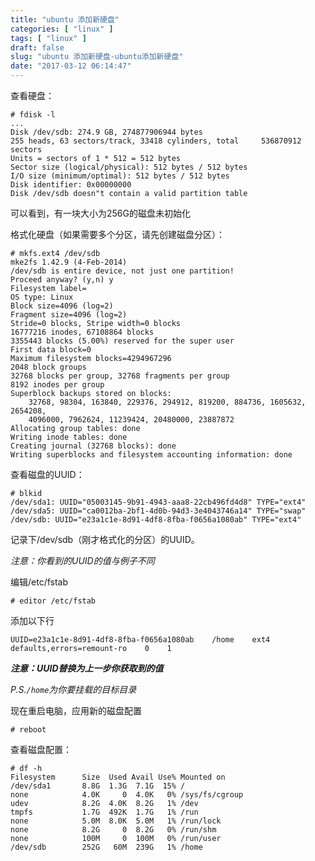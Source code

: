 ```yaml
---
title: "ubuntu 添加新硬盘"
categories: [ "linux" ]
tags: [ "linux" ]
draft: false
slug: "ubuntu 添加新硬盘-ubuntu添加新硬盘"
date: "2017-03-12 06:14:47"
---
```




查看硬盘：

    # fdisk -l
    ...
    Disk /dev/sdb: 274.9 GB, 274877906944 bytes
    255 heads, 63 sectors/track, 33418 cylinders, total     536870912 sectors
    Units = sectors of 1 * 512 = 512 bytes
    Sector size (logical/physical): 512 bytes / 512 bytes
    I/O size (minimum/optimal): 512 bytes / 512 bytes
    Disk identifier: 0x00000000
    Disk /dev/sdb doesn"t contain a valid partition table
    

可以看到，有一块大小为256G的磁盘未初始化

格式化硬盘（如果需要多个分区，请先创建磁盘分区）：

    # mkfs.ext4 /dev/sdb
    mke2fs 1.42.9 (4-Feb-2014)
    /dev/sdb is entire device, not just one partition!
    Proceed anyway? (y,n) y
    Filesystem label=
    OS type: Linux
    Block size=4096 (log=2)
    Fragment size=4096 (log=2)
    Stride=0 blocks, Stripe width=0 blocks
    16777216 inodes, 67108864 blocks
    3355443 blocks (5.00%) reserved for the super user
    First data block=0
    Maximum filesystem blocks=4294967296
    2048 block groups
    32768 blocks per group, 32768 fragments per group
    8192 inodes per group
    Superblock backups stored on blocks:
        32768, 98304, 163840, 229376, 294912, 819200, 884736, 1605632, 2654208,
        4096000, 7962624, 11239424, 20480000, 23887872
    Allocating group tables: done
    Writing inode tables: done
    Creating journal (32768 blocks): done
    Writing superblocks and filesystem accounting information: done
    

查看磁盘的UUID：

    # blkid
    /dev/sda1: UUID="05003145-9b91-4943-aaa8-22cb496fd4d8" TYPE="ext4"
    /dev/sda5: UUID="ca0012ba-2bf1-4d0b-94d3-3e4043746a14" TYPE="swap"
    /dev/sdb: UUID="e23a1c1e-8d91-4df8-8fba-f0656a1080ab" TYPE="ext4"
    

记录下/dev/sdb（刚才格式化的分区）的UUID。

_注意：你看到的UUID的值与例子不同_

编辑/etc/fstab

    # editor /etc/fstab
    

添加以下行

    UUID=e23a1c1e-8d91-4df8-8fba-f0656a1080ab    /home    ext4    defaults,errors=remount-ro    0    1
    

**_注意：UUID替换为上一步你获取到的值_**

_P.S.`/home`为你要挂载的目标目录_

现在重启电脑，应用新的磁盘配置

    # reboot
    

查看磁盘配置：

    # df -h
    Filesystem      Size  Used Avail Use% Mounted on
    /dev/sda1       8.8G  1.3G  7.1G  15% /
    none            4.0K     0  4.0K   0% /sys/fs/cgroup
    udev            8.2G  4.0K  8.2G   1% /dev
    tmpfs           1.7G  492K  1.7G   1% /run
    none            5.0M  8.0K  5.0M   1% /run/lock
    none            8.2G     0  8.2G   0% /run/shm
    none            100M     0  100M   0% /run/user
    /dev/sdb        252G   60M  239G   1% /home